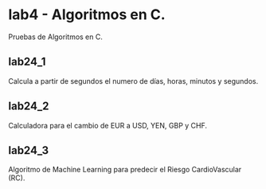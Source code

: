 # lab4 - Algoritmos en C.
Pruebas de Algoritmos en C.
## lab24_1
Calcula a partir de segundos el numero de días, horas, minutos y segundos.
## lab24_2
Calculadora para el cambio de EUR a USD, YEN, GBP y CHF.
## lab24_3
Algoritmo de Machine Learning para predecir el Riesgo CardioVascular (RC).
